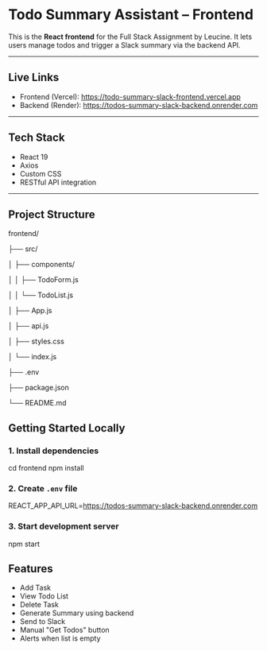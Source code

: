 # Todo Summary Assistant – Frontend

This is the **React frontend** for the Full Stack Assignment by Leucine.
It lets users manage todos and trigger a Slack summary via the backend API.

---

## Live Links

- Frontend (Vercel): https://todo-summary-slack-frontend.vercel.app
- Backend (Render): https://todos-summary-slack-backend.onrender.com

---

## Tech Stack

- React 19
- Axios
- Custom CSS
- RESTful API integration

---

## Project Structure

frontend/

├── src/

│   ├── components/

│   │   ├── TodoForm.js

│   │   └── TodoList.js

│   ├── App.js

│   ├── api.js

│   ├── styles.css

│   └── index.js

├── .env

├── package.json

└── README.md

## Getting Started Locally

### 1. Install dependencies

cd frontend
npm install

### 2. Create `.env` file

REACT_APP_API_URL=https://todos-summary-slack-backend.onrender.com

### 3. Start development server

npm start

## Features

* Add Task
* View Todo List
* Delete Task
* Generate Summary using backend
* Send to Slack
* Manual "Get Todos" button
* Alerts when list is empty
